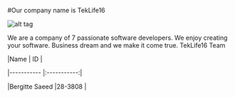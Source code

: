 #Our company name is TekLife16

![alt tag](https://cloud.githubusercontent.com/assets/10866742/6201322/ec1bbd9a-b4aa-11e4-9ce2-49104406f34e.jpg)


We are a company of 7 passionate software developers. We enjoy creating your software. Business dream and we make it come true.
TekLife16 Team

|Name              | ID         |

|-----------       |:-----------:|

|Bergitte Saeed    |28-3808     | 



